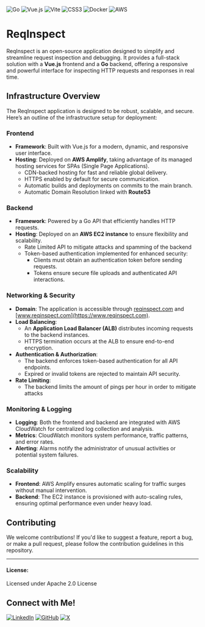 ![Go](https://img.shields.io/badge/go-%2300ADD8.svg?style=for-the-badge&logo=go&logoColor=white)
![Vue.js](https://img.shields.io/badge/vue.js-%234FC08D.svg?style=for-the-badge&logo=vue.js&logoColor=white)
![Vite](https://img.shields.io/badge/vite-%23646CFF.svg?style=for-the-badge&logo=vite&logoColor=white)
![CSS3](https://img.shields.io/badge/css3-%231572B6.svg?style=for-the-badge&logo=css3&logoColor=white)
![Docker](https://img.shields.io/badge/docker-%230db7ed.svg?style=for-the-badge&logo=docker&logoColor=white)
![AWS](https://img.shields.io/badge/aws-%23FF9900.svg?style=for-the-badge&logo=amazon-aws&logoColor=white)

# ReqInspect

ReqInspect is an open-source application designed to simplify and streamline request inspection and debugging. It provides a full-stack solution with a **Vue.js** frontend and a **Go** backend, offering a responsive and powerful interface for inspecting HTTP requests and responses in real time.

## Infrastructure Overview

The ReqInspect application is designed to be robust, scalable, and secure. Here’s an outline of the infrastructure setup for deployment:

### Frontend
- **Framework**: Built with Vue.js for a modern, dynamic, and responsive user interface.
- **Hosting**: Deployed on **AWS Amplify**, taking advantage of its managed hosting services for SPAs (Single Page Applications).
  - CDN-backed hosting for fast and reliable global delivery.
  - HTTPS enabled by default for secure communication.
  - Automatic builds and deployments on commits to the main branch.
  - Automatic Domain Resolution linked with **Route53**

### Backend
- **Framework**: Powered by a Go API that efficiently handles HTTP requests.
- **Hosting**: Deployed on an **AWS EC2 instance** to ensure flexibility and scalability.
  - Rate Limited API to mitigate attacks and spamming of the backend
  - Token-based authentication implemented for enhanced security:
    - Clients must obtain an authentication token before sending requests.
    - Tokens ensure secure file uploads and authenticated API interactions.

### Networking & Security
- **Domain**: The application is accessible through [reqinspect.com](https://reqinspect.com) and [www.reqinspect.com](https://www.reqinspect.com).
- **Load Balancing**:
  - An **Application Load Balancer (ALB)** distributes incoming requests to the backend instances.
  - HTTPS termination occurs at the ALB to ensure end-to-end encryption.
- **Authentication & Authorization**:
  - The backend enforces token-based authentication for all API endpoints.
  - Expired or invalid tokens are rejected to maintain API security.
- **Rate Limiting**:
  - The backend limits the amount of pings per hour in order to mitigate attacks

### Monitoring & Logging
- **Logging**: Both the frontend and backend are integrated with AWS CloudWatch for centralized log collection and analysis.
- **Metrics**: CloudWatch monitors system performance, traffic patterns, and error rates.
- **Alerting**: Alarms notify the administrator of unusual activities or potential system failures.

### Scalability
- **Frontend**: AWS Amplify ensures automatic scaling for traffic surges without manual intervention.
- **Backend**: The EC2 instance is provisioned with auto-scaling rules, ensuring optimal performance even under heavy load.

## Contributing
We welcome contributions! If you'd like to suggest a feature, report a bug, or make a pull request, please follow the contribution guidelines in this repository.

---

#### License:
Licensed under Apache 2.0 License

## Connect with Me!
[![LinkedIn](https://img.shields.io/badge/LinkedIn-%230A66C2.svg?style=for-the-badge&logo=linkedin&logoColor=white)](https://www.linkedin.com/in/derek-corniello)
[![GitHub](https://img.shields.io/badge/GitHub-%23121011.svg?style=for-the-badge&logo=github&logoColor=white)](https://github.com/derekcorniello)
[![X](https://img.shields.io/badge/X-%231DA1F2.svg?style=for-the-badge&logo=x&logoColor=white)](https://x.com/derekcorniello)
